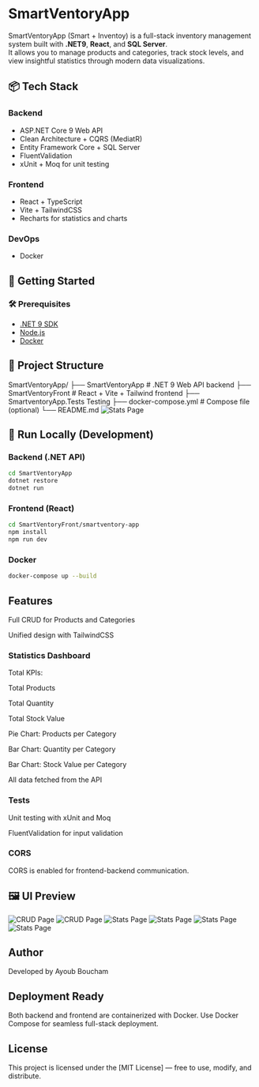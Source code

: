 # SmartVentoryApp

SmartVentoryApp (Smart + Inventoy) is a full-stack inventory management system built with **.NET9**, **React**, and **SQL Server**.  
It allows you to manage products and categories, track stock levels, and view insightful statistics through modern data visualizations.

## 📦 Tech Stack

### Backend
- ASP.NET Core 9 Web API
- Clean Architecture + CQRS (MediatR)
- Entity Framework Core + SQL Server
- FluentValidation
- xUnit + Moq for unit testing

### Frontend
- React + TypeScript
- Vite + TailwindCSS
- Recharts for statistics and charts

### DevOps
- Docker

## 🚀 Getting Started

### 🛠️ Prerequisites
- [.NET 9 SDK](https://dotnet.microsoft.com/en-us/download/dotnet/9.0)
- [Node.js](https://nodejs.org/)
- [Docker](https://www.docker.com/)

## 📂 Project Structure

SmartVentoryApp/
├── SmartVentoryApp # .NET 9 Web API backend
├── SmartVentoryFront # React + Vite + Tailwind frontend
├── SmartventoryApp.Tests Testing
├── docker-compose.yml # Compose file (optional)
└── README.md
![Stats Page](./Screenshots/structure.png)

## 🧪 Run Locally (Development)

### Backend (.NET API)
```bash
cd SmartVentoryApp
dotnet restore
dotnet run
```

### Frontend (React)
```bash
cd SmartVentoryFront/smartventory-app
npm install
npm run dev
```

### Docker
```bash
docker-compose up --build
```

## Features
Full CRUD for Products and Categories

Unified design with TailwindCSS

### Statistics Dashboard
Total KPIs:

Total Products

Total Quantity

Total Stock Value


Pie Chart: Products per Category

Bar Chart: Quantity per Category

Bar Chart: Stock Value per Category

All data fetched from the API

### Tests
Unit testing with xUnit and Moq

FluentValidation for input validation

### CORS
CORS is enabled for frontend-backend communication.

## 🖼️ UI Preview
![CRUD Page](./Screenshots/list_product.png)
![CRUD Page](./Screenshots/edit_product.png)
![Stats Page](./Screenshots/dash4.png)
![Stats Page](./Screenshots/dash3.png)
![Stats Page](./Screenshots/dash2.png)
![Stats Page](./Screenshots/dash1.png)
## Author
Developed by Ayoub Boucham 

## Deployment Ready
Both backend and frontend are containerized with Docker.
Use Docker Compose for seamless full-stack deployment.

## License

This project is licensed under the [MIT License] — free to use, modify, and distribute.
